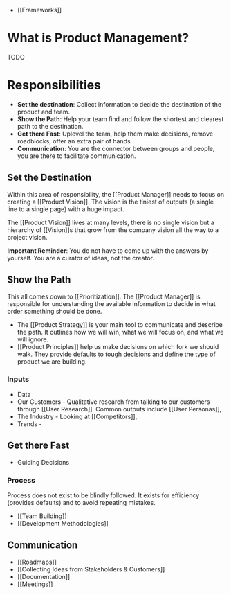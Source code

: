 - [[Frameworks]]

# What is Product Management?
TODO

# Responsibilities
- **Set the destination**: Collect information to decide the destination of the product and team.
- **Show the Path**: Help your team find and follow the shortest and clearest path to the destination. 
- **Get there Fast**: Uplevel the team, help them make decisions, remove roadblocks, offer an extra pair of hands
- **Communication**: You are the connector between groups and people, you are there to facilitate communication.

## Set the Destination
Within this area of responsibility, the [[Product Manager]] needs to focus on creating a [[Product Vision]]. The vision is the tiniest of outputs (a single line to a single page) with a huge impact. 

The [[Product Vision]] lives at many levels, there is no single vision but a hierarchy of [[Vision]]s that grow from the company vision all the way to a project vision.

**Important Reminder**: You do not have to come up with the answers by yourself. You are a curator of ideas, not the creator.

## Show the Path
This all comes down to [[Prioritization]]. The [[Product Manager]] is responsible for understanding the available information to decide in what order something should be done.

- The [[Product Strategy]] is your main tool to communicate and describe the path. It outlines how we will win, what we will focus on, and what we will ignore.
- [[Product Principles]] help us make decisions on which fork we should walk. They provide defaults to tough decisions and define the type of product we are building.

### Inputs
- Data 
- Our Customers - Qualitative research from talking to our customers through [[User Research]]. Common outputs include [[User Personas]], 
- The Industry - Looking at [[Competitors]], 
- Trends - 

## Get there Fast
- Guiding Decisions

### Process
Process does not exist to be blindly followed. It exists for efficiency (provides defaults) and to avoid repeating mistakes. 

- [[Team Building]]
- [[Development Methodologies]]

## Communication
- [[Roadmaps]]
- [[Collecting Ideas from Stakeholders & Customers]]
- [[Documentation]]
- [[Meetings]]


